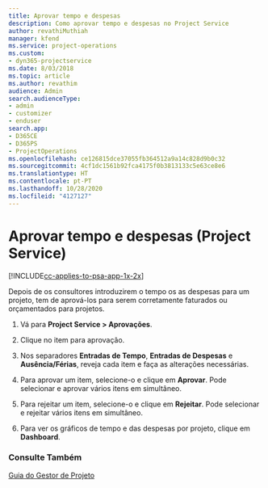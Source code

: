 ```yaml
---
title: Aprovar tempo e despesas
description: Como aprovar tempo e despesas no Project Service
author: revathiMuthiah
manager: kfend
ms.service: project-operations
ms.custom:
- dyn365-projectservice
ms.date: 8/03/2018
ms.topic: article
ms.author: revathim
audience: Admin
search.audienceType:
- admin
- customizer
- enduser
search.app:
- D365CE
- D365PS
- ProjectOperations
ms.openlocfilehash: ce126815dce37055fb364512a9a14c828d9b0c32
ms.sourcegitcommit: 4cf1dc1561b92fca4175f0b3813133c5e63ce8e6
ms.translationtype: HT
ms.contentlocale: pt-PT
ms.lasthandoff: 10/28/2020
ms.locfileid: "4127127"
---
```

# <a name="approve-time-and-expenses-project-service"></a>Aprovar tempo e despesas (Project Service)

[!INCLUDE[cc-applies-to-psa-app-1x-2x](../includes/cc-applies-to-psa-app-1x-2x.md)]

Depois de os consultores introduzirem o tempo os as despesas para um projeto, tem de aprová-los para serem corretamente faturados ou orçamentados para projetos.  
  
1.  Vá para **Project Service > Aprovações**.  
  
2.  Clique no item para aprovação.  
  
3.  Nos separadores **Entradas de Tempo**, **Entradas de Despesas** e **Ausência/Férias**, reveja cada item e faça as alterações necessárias.  
  
4.  Para aprovar um item, selecione-o e clique em **Aprovar**. Pode selecionar e aprovar vários itens em simultâneo.  
  
5.  Para rejeitar um item, selecione-o e clique em **Rejeitar**. Pode selecionar e rejeitar vários itens em simultâneo.  
  
6.  Para ver os gráficos de tempo e das despesas por projeto, clique em **Dashboard**.  
  
### <a name="see-also"></a>Consulte Também  
 [Guia do Gestor de Projeto](../psa/project-manager-guide.md)
